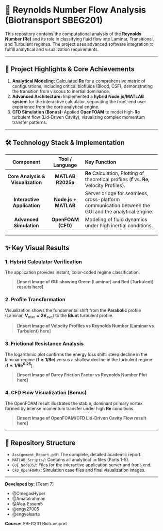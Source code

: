 # 🔬 Reynolds Number Flow Analysis (Biotransport SBEG201)

This repository contains the computational analysis of the **Reynolds Number ($\mathbf{Re}$)** and its role in classifying fluid flow into Laminar, Transitional, and Turbulent regimes. The project uses advanced software integration to fulfill analytical and visualization requirements.

***

## 🎯 Project Highlights & Core Achievements

1.  **Analytical Modeling:** Calculated $\mathbf{Re}$ for a comprehensive matrix of configurations, including critical biofluids (Blood, CSF), demonstrating the transition from viscous to inertial dominance.
2.  **Advanced Architecture:** Implemented a **hybrid Node.js/MATLAB system** for the interactive calculator, separating the front-end user experience from the core analytical engine.
3.  **CFD Simulation (Bonus):** Applied **OpenFOAM** to model high-$\mathbf{Re}$ turbulent flow (Lid-Driven Cavity), visualizing complex momentum transfer patterns.

***

## 🛠️ Technology Stack & Implementation

| Component | Tool / Language | Key Function |
| :---: | :---: | :--- |
| **Core Analysis & Visualization** | **MATLAB R2025a** | $\mathbf{Re}$ Calculation, Plotting of theoretical profiles ($\mathbf{f}$ vs. $\mathbf{Re}$, Velocity Profiles). |
| **Interactive Application** | **Node.js + MATLAB** | Server bridge for seamless, cross-platform communication between the GUI and the analytical engine. |
| **Advanced Simulation** | **OpenFOAM (CFD)** | Modeling of fluid dynamics under high inertial conditions. |

***

## ✨ Key Visual Results

### 1. Hybrid Calculator Verification
The application provides instant, color-coded regime classification.

> **[Insert Image of GUI showing Green (Laminar) and Red (Turbulent) results here]**

### 2. Profile Transformation
Visualization shows the fundamental shift from the **Parabolic** profile (Laminar, $\mathbf{V_{\text{max}} = 2 V_{\text{avg}}}$) to the **Blunt** turbulent profile.

> **[Insert Image of Velocity Profiles vs Reynolds Number (Laminar vs. Turbulent) here]**

### 3. Frictional Resistance Analysis
The logarithmic plot confirms the energy loss shift: steep decline in the laminar regime ($\mathbf{f \propto 1/Re}$) versus a shallow decline in the turbulent regime ($\mathbf{f \propto 1/Re^{0.25}}$).

> **[Insert Image of Darcy Friction Factor vs Reynolds Number Plot here]**

### 4. CFD Flow Visualization (Bonus)
The OpenFOAM result illustrates the stable, dominant primary vortex formed by intense momentum transfer under high **Re** conditions.

> **[Insert Image of OpenFOAM/CFD Lid-Driven Cavity Flow result here]**

***

## 📁 Repository Structure

* `Assignment_Report.pdf`: The complete, detailed academic report.
* `MATLAB_Scripts/`: Contains all analytical `.m` files (Parts 1-5).
* `GUI_NodeJS/`: Files for the interactive application server and front-end.
* `CFD_OpenFOAM/`: Simulation case files and final visualization images.

---
**Developed by:** [Team 7]
- @OmegasHyper
- @Amatalrahman
- @Alaa-Essam5
- @engy27005
- @engyelsarta

**Course:** SBEG201 Biotransport
